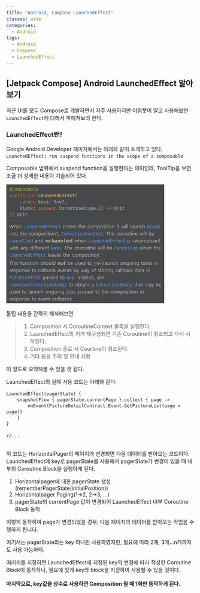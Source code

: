 ```yaml
---
title: "Android, Compose LaunchedEffect"
classes: wide
categories:
  - Android
tags:
  - Android
  - Compose
  - LaunchedEffect
---
```


## [Jetpack Compose] Android LaunchedEffect 알아보기
최근 UI를 모두 Compose로 개발하면서 자주 사용하지만 어렴풋이 알고 사용해왔던 `LaunchedEffect`에 대해서 파헤쳐보려 한다.

### LaunchedEffect란?
Google Android Developer 페이지에서는 아래와 같이 소개하고 있다.  
`LaunchedEffect: run suspend functions in the scope of a composable`

Composable 범위에서 suspend function을 실행한다는 의미인데, ToolTip을 보면 조금 더 상세한 내용이 기술되어 있다.

[![img.png](../assets/posts/launchedeffect.png)](https://github.com/bcchoi0202/bblog/blob/main/assets/posts/launchedeffect.png?raw=true)

툴팁 내용을 간략히 해석해보면
>1. Composition 시 CoroutineContext 블록을 실행한다.
>2. LaunchedEffect의 키가 재구성되면 기존 Coroutine이 취소되고 다시 시작된다.
>3. Composition 종료 시 Courtine이 취소된다.
>4. 기타 등등 주의 및 안내 사항

이 정도로 요약해볼 수 있을 것 같다. 

LaunchedEffect의 실제 사용 코드는 아래와 같다.

```
LaunchedEffect(pagerState) {
    snapshotFlow { pagerState.currentPage }.collect { page ->
        onEvent(PictureDetailContract.Event.GetPictureList(page = page))
    }
}
  
//...
    
```
 
위 코드는 HorizontalPager의 페이지가 변경되면 다음 데이터를 받아오는 코드이다.  
LaunchedEffect에 key로 pagerState를 사용해서 pagerState가 변경이 있을 때 내부의 Coroutine Block을 실행하게 된다.  

1. Horizontalpager에 대한 pagerState 생성 (rememberPagerState(initialPosition))
2. Horizontalpager Paging(1->2, 2->3, ...)
3. pagerState의 currentPage 값이 변경되어 LaunchedEffect 내부 Coroutine Block 동작

이렇게 동작하여 page가 변경되었을 경우, 다음 페이지의 데이터를 받아오는 작업을 수행하게 됩니다.

여기서는 pagerState라는 key 하나만 사용하였지만, 필요에 따라 2개, 3개...n개까지도 사용 가능하다.

여러개를 지정하면 LaunchedEffect에 지정된 key의 변경에 따라 작성한 Coroutine Block이 동작하니, 필요에 맞게 key와 block을 지정하여 사용할 수 있을 것이다.  
<br>
**마지막으로, key값을 상수로 사용하면 Composition 될 때 1회만 동작하게 된다.**
